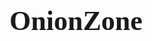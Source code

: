 <!DOCTYPE html>
<html>
<head>
<link href='https://fonts.googleapis.com/css?family=Righteous' rel='stylesheet'>
<style>
body {
    font-family: 'Righteous';font-size: 22px;
}
</style>
</head>
<body>

<h1>OnionZone</h1>

</html>
